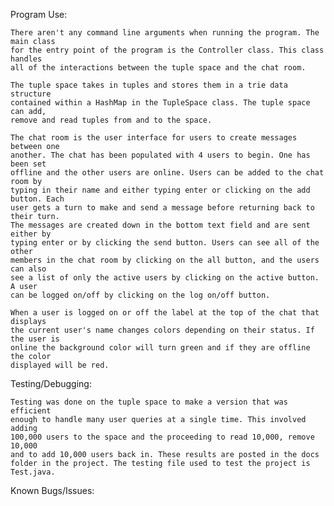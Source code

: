 Program Use: 

    There aren't any command line arguments when running the program. The main class
    for the entry point of the program is the Controller class. This class handles
    all of the interactions between the tuple space and the chat room.

    The tuple space takes in tuples and stores them in a trie data structure
    contained within a HashMap in the TupleSpace class. The tuple space can add, 
    remove and read tuples from and to the space. 

    The chat room is the user interface for users to create messages between one 
    another. The chat has been populated with 4 users to begin. One has been set 
    offline and the other users are online. Users can be added to the chat room by 
    typing in their name and either typing enter or clicking on the add button. Each
    user gets a turn to make and send a message before returning back to their turn.
    The messages are created down in the bottom text field and are sent either by 
    typing enter or by clicking the send button. Users can see all of the other 
    members in the chat room by clicking on the all button, and the users can also 
    see a list of only the active users by clicking on the active button. A user 
    can be logged on/off by clicking on the log on/off button. 

    When a user is logged on or off the label at the top of the chat that displays 
    the current user's name changes colors depending on their status. If the user is
    online the background color will turn green and if they are offline the color
    displayed will be red.


Testing/Debugging:

    Testing was done on the tuple space to make a version that was efficient 
    enough to handle many user queries at a single time. This involved adding
    100,000 users to the space and the proceeding to read 10,000, remove 10,000
    and to add 10,000 users back in. These results are posted in the docs 
    folder in the project. The testing file used to test the project is Test.java.

Known Bugs/Issues: 
